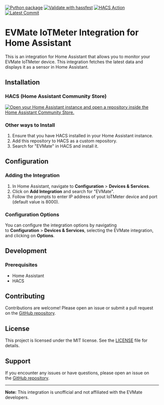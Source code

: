 [![Python package](https://github.com/rpliva/hacs-evmate/actions/workflows/pythonpackage.yaml/badge.svg?branch=main)](https://github.com/rpliva/hacs-evmate/actions/workflows/pythonpackage.yaml)
[![Validate with hassfest](https://github.com/rpliva/hacs-evmate/actions/workflows/hassfest.yaml/badge.svg?branch=main)](https://github.com/rpliva/hacs-evmate/actions/workflows/hassfest.yaml)
[![HACS Action](https://github.com/rpliva/hacs-evmate/actions/workflows/validate.yaml/badge.svg?branch=main)](https://github.com/rpliva/hacs-evmate/actions/workflows/validate.yaml)
[![Latest Commit](https://badgen.net/github/last-commit/rpliva/hacs-evmate/main)](https://github.com/rpliva/hacs-evmate/commit/HEAD)

EVMate IoTMeter Integration for Home Assistant
==============================================

This is an integration for Home Assistant that allows you to monitor your EVMate IoTMeter device. This integration fetches the latest data and displays it as a sensor in Home Assistant. 


Installation
------------

### HACS (Home Assistant Community Store)
[![Open your Home Assistant instance and open a repository inside the Home Assistant Community Store.](https://my.home-assistant.io/badges/hacs_repository.svg)](https://my.home-assistant.io/redirect/hacs_repository/?owner=jmdevita&repository=parcel-ha&category=Integration)

### Other ways to Install

1.  Ensure that you have HACS installed in your Home Assistant instance.
2.  Add this repository to HACS as a custom repository.
3.  Search for "EVMate" in HACS and install it.

Configuration
-------------

### Adding the Integration

1.  In Home Assistant, navigate to **Configuration** > **Devices & Services**.
2.  Click on **Add Integration** and search for "EVMate".
3.  Follow the prompts to enter IP address of yout IoTMeter device and port (default value is 8000).

### Configuration Options

You can configure the integration options by navigating to **Configuration** > **Devices & Services**, selecting the EVMate integration, and clicking on **Options**.


Development
-----------

### Prerequisites

-   Home Assistant
-   HACS

Contributing
------------

Contributions are welcome! Please open an issue or submit a pull request on the [GitHub repository](https://github.com/rpliva/hacs-evmate/pulls).

License
-------

This project is licensed under the  MIT license. See the [LICENSE](/LICENSE) file for details.

Support
-------

If you encounter any issues or have questions, please open an issue on the [GitHub repository](https://github.com/rpliva/hacs-evmate/issues).


* * * * *

**Note:** This integration is unofficial and not affiliated with the EVMate developers.